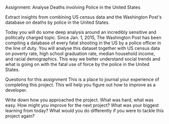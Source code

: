 Assignment: Analyse Deaths involving Police in the United States

Extract insights from combining US census data and the Washington Post's database on deaths by police in the United States.

Today you will do some deep analysis around an incredibly sensitive and politically charged topic. Since Jan. 1, 2015, The Washington Post has been compiling a database of every fatal shooting in the US by a police officer in the line of duty. You will analyse this dataset together with US census data on poverty rate, high school graduation rate, median household income, and racial demographics. This way we better understand social trends and what is going on with the fatal use of force by the police in the United States.

Questions for this assignment
This is a place to journal your experience of completing this project. This will help you figure out how to improve as a developer.

Write down how you approached the project. What was hard, what was easy. How might you improve for the next project? What was your biggest learning from today? What would you do differently if you were to tackle this project again?

